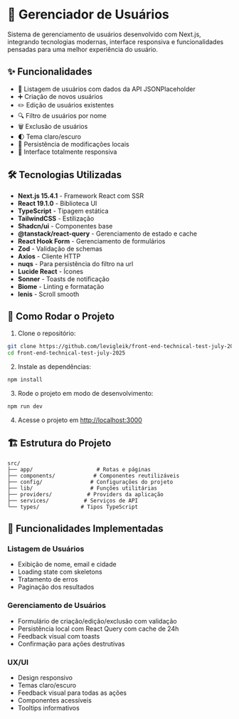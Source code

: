 # 👥 Gerenciador de Usuários

Sistema de gerenciamento de usuários desenvolvido com Next.js, integrando tecnologias modernas, interface responsiva e funcionalidades pensadas para uma melhor experiência do usuário.

## ✨ Funcionalidades

- 👤 Listagem de usuários com dados da API JSONPlaceholder
- ➕ Criação de novos usuários
- ✏️ Edição de usuários existentes
- 🔍 Filtro de usuários por nome
- 🗑️ Exclusão de usuários
- 🌓 Tema claro/escuro
- 🔄 Persistência de modificações locais
- 📱 Interface totalmente responsiva

## 🛠️ Tecnologias Utilizadas

- **Next.js 15.4.1** - Framework React com SSR
- **React 19.1.0** - Biblioteca UI
- **TypeScript** - Tipagem estática
- **TailwindCSS** - Estilização
- **Shadcn/ui** - Componentes base
- **@tanstack/react-query** - Gerenciamento de estado e cache
- **React Hook Form** - Gerenciamento de formulários
- **Zod** - Validação de schemas
- **Axios** - Cliente HTTP
- **nuqs** - Para persistência do filtro na url
- **Lucide React** - Ícones
- **Sonner** - Toasts de notificação
- **Biome** - Linting e formatação
- **lenis** - Scroll smooth

## 🚀 Como Rodar o Projeto

1. Clone o repositório:
```bash
git clone https://github.com/levigleik/front-end-technical-test-july-2025.git
cd front-end-technical-test-july-2025
```

2. Instale as dependências:
```bash
npm install
```

3. Rode o projeto em modo de desenvolvimento:
```bash
npm run dev
```

4. Acesse o projeto em [http://localhost:3000](http://localhost:3000)

## 🏗️ Estrutura do Projeto

```
src/
├── app/                    # Rotas e páginas
├── components/            # Componentes reutilizáveis
├── config/               # Configurações do projeto
├── lib/                  # Funções utilitárias
├── providers/           # Providers da aplicação
├── services/           # Serviços de API
└── types/             # Tipos TypeScript
```

## 🎯 Funcionalidades Implementadas

### Listagem de Usuários
- Exibição de nome, email e cidade
- Loading state com skeletons
- Tratamento de erros
- Paginação dos resultados

### Gerenciamento de Usuários
- Formulário de criação/edição/exclusão com validação
- Persistência local com React Query com cache de 24h
- Feedback visual com toasts
- Confirmação para ações destrutivas

### UX/UI
- Design responsivo
- Temas claro/escuro
- Feedback visual para todas as ações
- Componentes acessíveis
- Tooltips informativos
